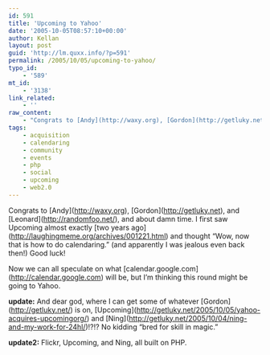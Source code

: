 ```yaml
---
id: 591
title: 'Upcoming to Yahoo'
date: '2005-10-05T08:57:10+00:00'
author: Kellan
layout: post
guid: 'http://lm.quxx.info/?p=591'
permalink: /2005/10/05/upcoming-to-yahoo/
typo_id:
    - '589'
mt_id:
    - '3138'
link_related:
    - ''
raw_content:
    - "Congrats to [Andy](http://waxy.org), [Gordon](http://getluky.net), and [Leonard](http://randomfoo.net/), and about damn time.  I first saw Upcoming almost exactly [two years ago](http://laughingmeme.org/archives/001221.html) and thought \\\"Wow, now that is how to do calendaring.\\\" (and apparently I was jealous even back then!)  Good luck!\n\nNow we can all speculate on what [calendar.google.com](http://calendar.google.com) will be, but I\\'m thinking this round might be going to Yahoo.\n\n**update:** And dear god, where I can get some of whatever [Gordon](http://getluky.net/) is on, [Upcoming](http://getluky.net/2005/10/05/yahoo-acquires-upcomingorg/) and [Ning](http://getluky.net/2005/10/04/ning-and-my-work-for-24hl/)!?!?  No kidding \\\"bred for skill in magic.\\\"\n\n**update2:** Flickr, Upcoming, and Ning, all built on PHP."
tags:
    - acquisition
    - calendaring
    - community
    - events
    - php
    - social
    - upcoming
    - web2.0
---
```


Congrats to \[Andy\](http://waxy.org), \[Gordon\](http://getluky.net), and \[Leonard\](http://randomfoo.net/), and about damn time. I first saw Upcoming almost exactly \[two years ago\](http://laughingmeme.org/archives/001221.html) and thought “Wow, now that is how to do calendaring.” (and apparently I was jealous even back then!) Good luck!

Now we can all speculate on what \[calendar.google.com\](http://calendar.google.com) will be, but I’m thinking this round might be going to Yahoo.

**update:** And dear god, where I can get some of whatever \[Gordon\](http://getluky.net/) is on, \[Upcoming\](http://getluky.net/2005/10/05/yahoo-acquires-upcomingorg/) and \[Ning\](http://getluky.net/2005/10/04/ning-and-my-work-for-24hl/)!?!? No kidding “bred for skill in magic.”

**update2:** Flickr, Upcoming, and Ning, all built on PHP.